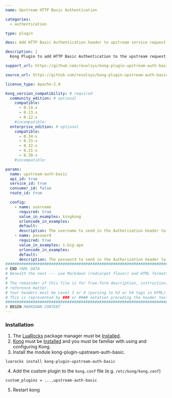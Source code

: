 ```yaml
---
name: Upstream HTTP Basic Authentication

categories:
  - authentication

type: plugin

desc: Add HTTP Basic Authentication header to upstream service request

description: |
  Kong Plugin to add HTTP Basic Authentication to the upstream request header.

support_url: https://github.com/revolsys/kong-plugin-upstream-auth-basic/issues

source_url: https://github.com/revolsys/kong-plugin-upstream-auth-basic

license_type: Apache-2.0

kong_version_compatibility: # required
  community_edition: # optional
    compatible:
      - 0.14.x
      - 0.13.x
      - 0.12.x
    #incompatible:
  enterprise_edition: # optional
    compatible:
      - 0.34-x
      - 0.33-x
      - 0.32-x
      - 0.31-x
      - 0.30-x
    #incompatible:

params:
  name: upstream-auth-basic
  api_id: true
  service_id: true
  consumer_id: false
  route_id: true

  config:
    - name: username
      required: true
      value_in_examples: kingkong
      urlencode_in_examples:
      default:
      description: The username to send in the Authorization header to the upstream service
    - name: password
      required: true
      value_in_examples: 1-big-ape
      urlencode_in_examples:
      default:
      description: The password to send in the Authorization header to the upstream service
###############################################################################
# END YAML DATA
# Beneath the next --- use Markdown (redcarpet flavor) and HTML formatting only.
#
# The remainder of this file is for free-form description, instruction, and
# reference matter.
# Your headers must be Level 3 or 4 (parsing to h3 or h4 tags in HTML).
# This is represented by ### or #### notation preceding the header text.
###############################################################################
# BEGIN MARKDOWN CONTENT
---
```


### Installation

1. The [LuaRocks](http://luarocks.org) package manager must be [Installed](https://github.com/luarocks/luarocks/wiki/Download).
2. [Kong](https://konghq.com) must be [Installed](https://konghq.com/install/) and you must be familiar with using and configuring Kong.
3. Install the module kong-plugin-upstream-auth-basic.
```
luarocks install kong-plugin-upstream-auth-basic
```
4. Add the custom plugin to the `kong.conf` file (e.g. `/etc/kong/kong.conf`)
```
custom_plugins = ...,upstream-auth-basic
```
5. Restart kong
